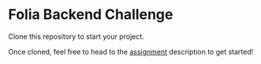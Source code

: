 # Folia Backend Challenge

Clone this repository to start your project.

Once cloned, feel free to head to the [assignment](ASSIGNMENT.md) description to get started!
